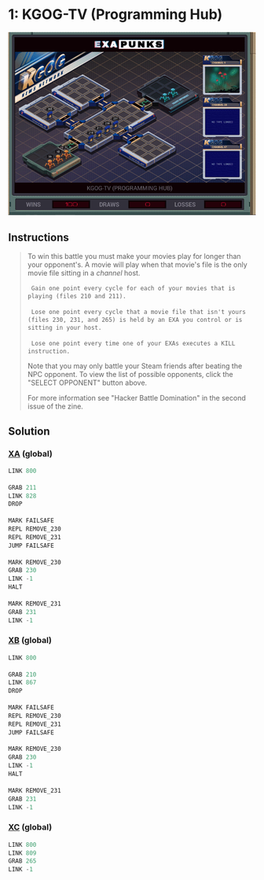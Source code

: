 # 1: KGOG-TV (Programming Hub)

<div align="center"><img src="EXAPUNKS - KGOG-TV (2022-12-05-19-22-41).gif" /></div>

## Instructions
> To win this battle you must make your movies play for longer than your opponent's. A movie will play when that movie's file is the only movie file sitting in a *channel* host.
> 
>      Gain one point every cycle for each of your movies that is playing (files 210 and 211).
> 
>      Lose one point every cycle that a movie file that isn't yours (files 230, 231, and 265) is held by an EXA you control or is sitting in your host.
> 
>      Lose one point every time one of your EXAs executes a KILL instruction.
> 
> Note that you may only battle your Steam friends after beating the NPC opponent. To view the list of possible opponents, click the "SELECT OPPONENT" button above.
> 
> For more information see "Hacker Battle Domination" in the second issue of the zine.

## Solution

### [XA](XA.exa) (global)
```asm
LINK 800

GRAB 211
LINK 828
DROP

MARK FAILSAFE
REPL REMOVE_230
REPL REMOVE_231
JUMP FAILSAFE

MARK REMOVE_230
GRAB 230
LINK -1
HALT

MARK REMOVE_231
GRAB 231
LINK -1
```

### [XB](XB.exa) (global)
```asm
LINK 800

GRAB 210
LINK 867
DROP

MARK FAILSAFE
REPL REMOVE_230
REPL REMOVE_231
JUMP FAILSAFE

MARK REMOVE_230
GRAB 230
LINK -1
HALT

MARK REMOVE_231
GRAB 231
LINK -1
```

### [XC](XC.exa) (global)
```asm
LINK 800
LINK 809
GRAB 265
LINK -1
```

